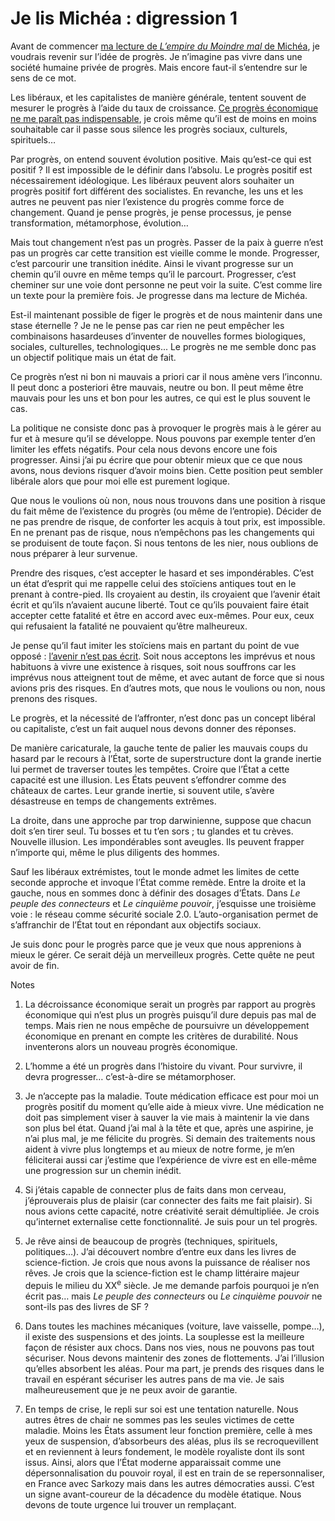 # Je lis Michéa : digression 1

Avant de commencer [ma lecture de *L’empire du Moindre mal* de Michéa](/2008/02/28/je-lis-michea/), je voudrais revenir sur l’idée de progrès. Je n’imagine pas vivre dans une société humaine privée de progrès. Mais encore faut-il s’entendre sur le sens de ce mot.

Les libéraux, et les capitalistes de manière générale, tentent souvent de mesurer le progrès à l’aide du taux de croissance. [Ce progrès économique ne me paraît pas indispensable](/2006/05/30/croissance-illusoire/), je crois même qu’il est de moins en moins souhaitable car il passe sous silence les progrès sociaux, culturels, spirituels…

Par progrès, on entend souvent évolution positive. Mais qu’est-ce qui est positif ? Il est impossible de le définir dans l’absolu. Le progrès positif est nécessairement idéologique. Les libéraux peuvent alors souhaiter un progrès positif fort différent des socialistes. En revanche, les uns et les autres ne peuvent pas nier l’existence du progrès comme force de changement. Quand je pense progrès, je pense processus, je pense transformation, métamorphose, évolution…

Mais tout changement n’est pas un progrès. Passer de la paix à guerre n’est pas un progrès car cette transition est vieille comme le monde. Progresser, c’est parcourir une transition inédite. Ainsi le vivant progresse sur un chemin qu’il ouvre en même temps qu’il le parcourt. Progresser, c’est cheminer sur une voie dont personne ne peut voir la suite. C’est comme lire un texte pour la première fois. Je progresse dans ma lecture de Michéa.

Est-il maintenant possible de figer le progrès et de nous maintenir dans une stase éternelle ? Je ne le pense pas car rien ne peut empêcher les combinaisons hasardeuses d’inventer de nouvelles formes biologiques, sociales, culturelles, technologiques... Le progrès ne me semble donc pas un objectif politique mais un état de fait.

Ce progrès n’est ni bon ni mauvais a priori car il nous amène vers l’inconnu. Il peut donc a posteriori être mauvais, neutre ou bon. Il peut même être mauvais pour les uns et bon pour les autres, ce qui est le plus souvent le cas.

La politique ne consiste donc pas à provoquer le progrès mais à le gérer au fur et à mesure qu’il se développe. Nous pouvons par exemple tenter d’en limiter les effets négatifs. Pour cela nous devons encore une fois progresser. Ainsi j’ai pu écrire que pour obtenir mieux que ce que nous avons, nous devions risquer d’avoir moins bien. Cette position peut sembler libérale alors que pour moi elle est purement logique.

Que nous le voulions où non, nous nous trouvons dans une position à risque du fait même de l’existence du progrès (ou même de l’entropie). Décider de ne pas prendre de risque, de conforter les acquis à tout prix, est impossible. En ne prenant pas de risque, nous n’empêchons pas les changements qui se produisent de toute façon. Si nous tentons de les nier, nous oublions de nous préparer à leur survenue.

Prendre des risques, c’est accepter le hasard et ses impondérables. C’est un état d’esprit qui me rappelle celui des stoïciens antiques tout en le prenant à contre-pied. Ils croyaient au destin, ils croyaient que l’avenir était écrit et qu’ils n’avaient aucune liberté. Tout ce qu’ils pouvaient faire était accepter cette fatalité et être en accord avec eux-mêmes. Pour eux, ceux qui refusaient la fatalité ne pouvaient qu’être malheureux.

Je pense qu’il faut imiter les stoïciens mais en partant du point de vue opposé : [l’avenir n’est pas écrit](/2008/01/23/l%e2%80%99avenir-non-dechiffrable/). Soit nous acceptons les imprévus et nous habituons à vivre une existence à risques, soit nous souffrons car les imprévus nous atteignent tout de même, et avec autant de force que si nous avions pris des risques. En d’autres mots, que nous le voulions ou non, nous prenons des risques.

Le progrès, et la nécessité de l’affronter, n’est donc pas un concept libéral ou capitaliste, c’est un fait auquel nous devons donner des réponses.

De manière caricaturale, la gauche tente de palier les mauvais coups du hasard par le recours à l’État, sorte de superstructure dont la grande inertie lui permet de traverser toutes les tempêtes. Croire que l’État a cette capacité est une illusion. Les États peuvent s’effondrer comme des châteaux de cartes. Leur grande inertie, si souvent utile, s’avère désastreuse en temps de changements extrêmes.

La droite, dans une approche par trop darwinienne, suppose que chacun doit s’en tirer seul. Tu bosses et tu t’en sors ; tu glandes et tu crèves. Nouvelle illusion. Les impondérables sont aveugles. Ils peuvent frapper n’importe qui, même le plus diligents des hommes.

Sauf les libéraux extrémistes, tout le monde admet les limites de cette seconde approche et invoque l’État comme remède. Entre la droite et la gauche, nous en sommes donc à définir des dosages d’États. Dans *Le peuple des connecteurs* et *Le cinquième pouvoir*, j’esquisse une troisième voie : le réseau comme sécurité sociale 2.0. L’auto-organisation permet de s’affranchir de l’État tout en répondant aux objectifs sociaux.

Je suis donc pour le progrès parce que je veux que nous apprenions à mieux le gérer. Ce serait déjà un merveilleux progrès. Cette quête ne peut avoir de fin.

Notes

1. La décroissance économique serait un progrès par rapport au progrès économique qui n’est plus un progrès puisqu’il dure depuis pas mal de temps. Mais rien ne nous empêche de poursuivre un développement économique en prenant en compte les critères de durabilité. Nous inventerons alors un nouveau progrès économique.

2. L’homme a été un progrès dans l’histoire du vivant. Pour survivre, il devra progresser… c’est-à-dire se métamorphoser.

3. Je n’accepte pas la maladie. Toute médication efficace est pour moi un progrès positif du moment qu’elle aide à mieux vivre. Une médication ne doit pas simplement viser à sauver la vie mais à maintenir la vie dans son plus bel état. Quand j’ai mal à la tête et que, après une aspirine, je n’ai plus mal, je me félicite du progrès. Si demain des traitements nous aident à vivre plus longtemps et au mieux de notre forme, je m’en féliciterai aussi car j’estime que l’expérience de vivre est en elle-même une progression sur un chemin inédit.

4. Si j’étais capable de connecter plus de faits dans mon cerveau, j’éprouverais plus de plaisir (car connecter des faits me fait plaisir). Si nous avions cette capacité, notre créativité serait démultipliée. Je crois qu’internet externalise cette fonctionnalité. Je suis pour un tel progrès.

5. Je rêve ainsi de beaucoup de progrès (techniques, spirituels, politiques…). J’ai découvert nombre d’entre eux dans les livres de science-fiction. Je crois que nous avons la puissance de réaliser nos rêves. Je crois que la science-fiction est le champ littéraire majeur depuis le milieu du XX<sup>e</sup> siècle. Je me demande parfois pourquoi je n’en écrit pas… mais *Le peuple des connecteurs* ou *Le cinquième pouvoir* ne sont-ils pas des livres de SF ?

6. Dans toutes les machines mécaniques (voiture, lave vaisselle, pompe…), il existe des suspensions et des joints. La souplesse est la meilleure façon de résister aux chocs. Dans nos vies, nous ne pouvons pas tout sécuriser. Nous devons maintenir des zones de flottements. J’ai l’illusion qu’elles absorbent les aléas. Pour ma part, je prends des risques dans le travail en espérant sécuriser les autres pans de ma vie. Je sais malheureusement que je ne peux avoir de garantie.

7. En temps de crise, le repli sur soi est une tentation naturelle. Nous autres êtres de chair ne sommes pas les seules victimes de cette maladie. Moins les États assument leur fonction première, celle à mes yeux de suspension, d’absorbeurs des aléas, plus ils se recroquevillent et en reviennent à leurs fondement, le modèle royaliste dont ils sont issus. Ainsi, alors que l’État moderne apparaissait comme une dépersonnalisation du pouvoir royal, il est en train de se repersonnaliser, en France avec Sarkozy mais dans les autres démocraties aussi. C’est un signe avant-coureur de la décadence du modèle étatique. Nous devons de toute urgence lui trouver un remplaçant.